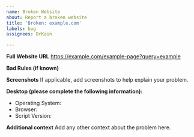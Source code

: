 ```yaml
---
name: Broken Website
about: Report a broken website
title: 'Broken: example.com'
labels: bug
assignees: DrKain

---
```


**Full Website URL**
https://example.com/example-page?query=example

**Bad Rules (if known)**
> 

**Screenshots**
If applicable, add screenshots to help explain your problem.

**Desktop (please complete the following information):**
 - Operating System:  
 - Browser:  
- Script Version:  

**Additional context**
Add any other context about the problem here.
